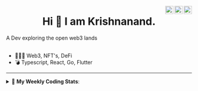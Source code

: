 <a href="https://twitter.com/incrypto32" target="_blank" rel="nofollow"><img align="right" alt="Pratik's Twitter" width="22px" src="https://cdn.jsdelivr.net/npm/simple-icons@v3/icons/twitter.svg" /></a><a href="https://www.linkedin.com/in/incrypto32" target="_blank" rel="nofollow"><img align="right" alt="Pratik's Linkdein" width="22px" src="https://cdn.jsdelivr.net/npm/simple-icons@v3/icons/linkedin.svg" /></a><a href="https://www.instagram.com/incrypto32" target="_blank" rel="nofollow"><img align="right" alt="Insta" width="22px" src="https://cdn.jsdelivr.net/npm/simple-icons@v3/icons/instagram.svg" /></a>

<center><h1> Hi 👋 I am Krishnanand. </h1></center>
A Dev exploring the open web3 lands

 <br /> 
 <br /> 

 
- 👨🏽‍💻  Web3, NFT's, DeFi
- 💣  Typescript, React, Go, Flutter
<!-- - 🌐 Visit my [porfolio website](https://incrypt32.github.io/) for complete background and contact. -->


---


<details> 
 <summary>🤖 <b>My Weekly Coding Stats</b>: </summary>
<br>

<!--START_SECTION:waka-->

```text
TypeScript   7 hrs 19 mins   ████████████░░░░░░░░░░░░░   47.82 %
Rust         5 hrs 49 mins   █████████▓░░░░░░░░░░░░░░░   38.12 %
JSON         49 mins         █▒░░░░░░░░░░░░░░░░░░░░░░░   05.34 %
YAML         32 mins         █░░░░░░░░░░░░░░░░░░░░░░░░   03.57 %
GraphQL      17 mins         ▒░░░░░░░░░░░░░░░░░░░░░░░░   01.95 %
Other        14 mins         ▒░░░░░░░░░░░░░░░░░░░░░░░░   01.60 %
```

<!--END_SECTION:waka-->

</details>


